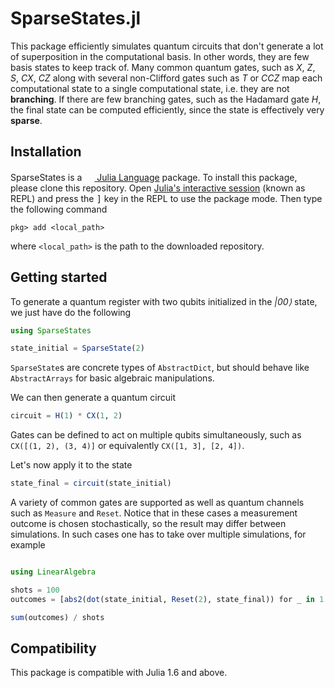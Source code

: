 # SparseStates.jl


This package efficiently simulates quantum circuits that don't generate a lot of superposition in the computational basis.
In other words, they are few basis states to keep track of.
Many common quantum gates, such as *X*, *Z*, *S*, *CX*, *CZ* along with several non-Clifford gates such as _T_ or _CCZ_ map each computational state to a single computational state, i.e. they are not **branching**.
If there are few branching gates, such as the Hadamard gate *H*, the final state can be computed efficiently, since the state is effectively very **sparse**.

## Installation

<p>
    SparseStates is a <a href="https://julialang.org"><img src="https://raw.githubusercontent.com/JuliaLang/julia-logo-graphics/master/images/julia.ico" width="16em">&nbsp;Julia Language</a> package.
    To install this package, please clone this repository.
    Open <a href="https://docs.julialang.org/en/v1/manual/getting-started/">Julia's interactive session</a> (known as REPL) and press the <kbd>]</kbd> key in the REPL to use the package mode.
    Then type the following command
</p>

```
pkg> add <local_path>
```

where `<local_path>` is the path to the downloaded repository.

## Getting started

To generate a quantum register with two qubits initialized in the *|00⟩* state, we just have do the following

```julia
using SparseStates

state_initial = SparseState(2)
```

`SparseState`s are concrete types of `AbstractDict`, but should behave like `AbstractArrays` for basic algebraic manipulations.

We can then generate a quantum circuit

```julia
circuit = H(1) * CX(1, 2)
```

Gates can be defined to act on multiple qubits simultaneously, such as `CX([(1, 2), (3, 4)]` or equivalently `CX([1, 3], [2, 4])`. 

Let's now apply it to the state

```julia
state_final = circuit(state_initial)
```

A variety of common gates are supported as well as quantum channels such as `Measure` and `Reset`.
Notice that in these cases a measurement outcome is chosen stochastically, so the result may differ between simulations.
In such cases one has to take over multiple simulations, for example

```julia

using LinearAlgebra

shots = 100
outcomes = [abs2(dot(state_initial, Reset(2), state_final)) for _ in 1:shots]

sum(outcomes) / shots
```




## Compatibility

This package is compatible with Julia 1.6 and above.
